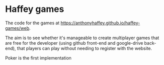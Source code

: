 # Haffey games

The code for the games at <a href="https://anthonyhaffey.github.io/haffey-games/web" target="_blank">https://anthonyhaffey.github.io/haffey-games/web</a>.

The aim is to see whether it's manageable to create multiplayer games that are free for the developer (using github front-end and google-drive back-end), that players can play without needing to register with the website.

Poker is the first implementation